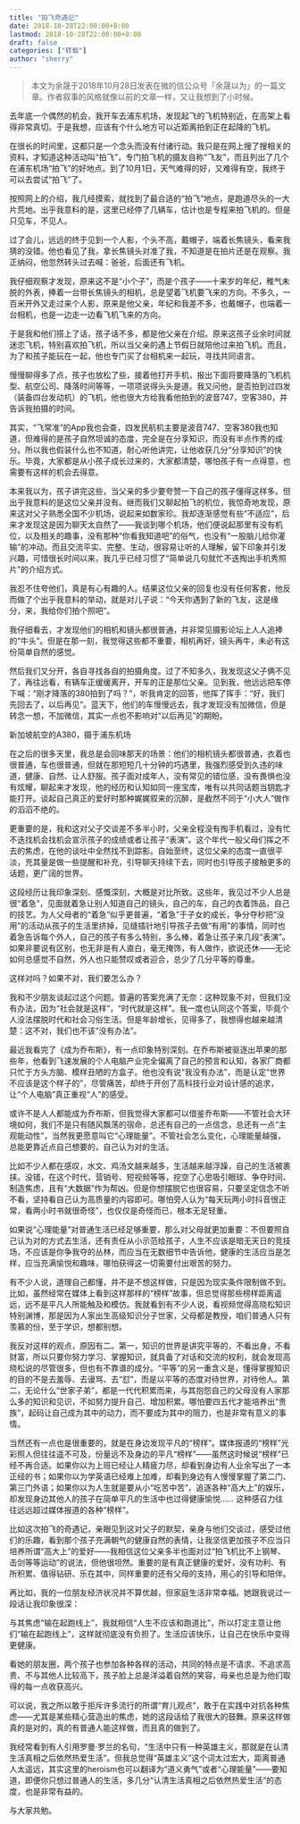 ```yaml
---
title: "拍飞奇遇记" 
date: 2018-10-28T22:00:00+8:00
lastmod: 2018-10-28T22:00:00+8:00
draft: false
categories: ["转载"]
author: "sherry"
---
```

> 本文为余晟于2018年10月28日发表在微的信公众号「余晟以为」的一篇文章。作者叙事的风格就像以前的文章一样，又让我想到了小时候。

去年底一个偶然的机会，我开车去浦东机场，发现起飞的飞机特别近，在高架上看得非常真切。于是我想，应该有个什么地方可以近距离拍到正在起降的飞机。

在很长的时间里，这都只是一个念头而没有付诸行动。我只是在网上搜了搜相关的资料，才知道这种活动叫“拍飞”，专门拍飞机的摄友自称“飞友”，而且列出了几个在浦东机场“拍飞”的好地点。到了10月1日，天气难得的好，又难得有空，我终于可以去尝试“拍飞”了。

<!--more-->

按照网上的介绍，我几经摸索，就找到了最合适的“拍飞”地点，是跑道尽头的一大片荒地。出乎我意料的是，这里已经停了几辆车，估计也是专程来拍飞机的。但是只见车，不见人。

过了会儿，远远的终于见到一个人影，个头不高，戴帽子，端着长焦镜头，看来我猜的没错。他也看见了我，拿长焦镜头对准了我，不知道是在拍片还是在观察。我正纳闷，他忽然转头过去喊：爸爸，后面还有飞机。

我仔细观察才发现，原来这不是“小个子”，而是个孩子——十来岁的年纪，稚气未脱的外表，捧着一台带长焦镜头的相机，总是望着飞机要飞来的方向。不多久，一百米开外又走过来个人影，原来是他父亲，年纪和我差不多，也戴帽子，也端着一台相机，也是一边走一边看飞机飞来的方向。

于是我和他们搭上了话，孩子话不多，都是他父亲在介绍。原来这孩子业余时间就迷恋飞机，特别喜欢拍飞机，所以当父亲的遇上节假日就陪他过来拍飞机。而且，为了和孩子能玩在一起，他也专门买了台相机来一起玩，寻找共同语言。

慢慢聊得多了点，孩子也放松了些，接着他打开手机，报出下面将要降落的飞机机型、航空公司、降落时间等等，一项项说得头头是道。我又问他，是否拍到过四发（装备四台发动机）的飞机，他也很大方给我看他拍到的波音747，空客380，并告诉我拍摄的时间。

其实，“飞常准”的App我也会查，四发民航机主要是波音747、空客380我也知道，但难得的是孩子自然坦诚的态度，完全是在分享知识，而没有半点作秀的成分。所以我也假装什么也不知道，耐心听他讲完，让他收获几分“分享知识”的快乐。毕竟，大家都是从小孩子成长过来的，大家都清楚，哪怕孩子有一点得意，也需要有这样的机会去得意。

本来我以为，孩子讲完这些，当父亲的多少要夸赞一下自己的孩子懂得这样多。但出乎我意料的是这位父亲并没有。继而我们又聊起拍飞的机位，我惊奇地发现，原来这对父子熟悉全国不少机场，说起来如数家珍。我却逐渐感觉有些“不适应”，后来才发现这是因为聊天太自然了——我谈到哪个机场，他们便说起那里有没有机位，以及相关的趣事，没有那种“你看我知道吧”的俗气，也没有“一股脑儿给你灌输”的冲动。而且交流平实、完整、生动，很容易让听的人理解，留下印象并引发兴趣，可惜很长时间以来，我几乎已经习惯了“简单说几句就忙不迭掏出手机秀照片”的介绍方式。

我忍不住夸他们，真是有心有趣的人。结果这位父亲的回复也没有任何客套，他反而做了个出乎我意料的举动，就是对儿子说：“今天你遇到了新的飞友，这是缘分，来，我给你们拍个照吧”。

我仔细看去，才发现他们的相机和镜头都很普通，并非常见摄影论坛上人人追捧的“牛头”。但是在那一刻，我觉得这些都不重要，相机再好，镜头再牛，未必有这份简单自然的感觉。

然后我们又分开，各自寻找各自的拍摄角度。过了不知多久，我发现这父子俩不见了，再往远看，有辆车正缓缓离开，开车的正是那位父亲。见到我，他远远把车停下喊：“刚才降落的380拍到了吗？”，听我肯定的回答，他挥了挥手：“好，我们先回去了，以后再见”。蓝天下，他们的车慢慢远去，我才发现没有加微信，但是转念一想，不加微信，其实一点也不影响对“以后再见”的期盼。

新加坡航空的A380，摄于浦东机场

在之后的很多天里，我总是会回味那天的场景：他们的相机镜头都很普通，衣着也很普通，车也很普通，但就在那短短几十分钟的巧遇里，我强烈感受到久违的味道，健康、自然、让人舒服。孩子面对成年人，没有常见的错位感，没有畏惧也没有炫耀，聊起来才发现，他的经历和认知如同一座宝库，唯有以共同话题当钥匙才能打开。谈起自己真正的爱好时那种娓娓叙来的沉醉，是截然不同于“小大人”做作的滔滔不绝的。

更重要的是，我和这对父子交谈差不多半小时，父亲全程没有掏手机看过，没有忙不迭找机会找机会宣示孩子的成绩或者让孩子“表演”。这个年代一般父母们挥之不去的焦虑，在他的谈吐中全然找不到踪影。自始至终，这位父亲的态度一直很平淡，充其量是做一些提醒和补充，引导聊天持续下去，同时也引导孩子接触更多的话题，更广阔的世界。

这段经历让我印象深刻、感慨深刻，大概是对比所致。这些年，我见过不少人总是很“着急”，见面就着急让别人知道自己的镜头，自己的车，自己的衣着饰品，自己的技艺。为人父母者的“着急”似乎更普遍，“着急”于子女的成长，争分夺秒把“没用”的活动从孩子的生活里挤掉，见缝插针地引导孩子去做“有用”的事情，同时也着急告诉每个外人，自己的孩子有多么特别，多么棒，着急让孩子来几段“表演”。如果非要说有区别，也无非是有人直白，毫无掩饰，有人做作，欲说还休——无论如何总感觉不自然，外人也只能赞叹或者迎合，总少了几分平等的尊重。

这样对吗？如果不对，我们要怎么办？

我和不少朋友谈起过这个问题。普遍的答案充满了无奈：这种现象不对，但我们没有办法，因为“社会就是这样”，“时代就是这样”。我一度也认同这个答案，毕竟个人没法摆脱时代和社会习俗生活。但是年龄增长，见得多了，我想得也越来越清楚：这不对，我们也不该“没有办法”。

最近我看完了《成为乔布斯》，有一点印象特别深刻。在乔布斯被驱逐出苹果的那些年，他看到飞速发展的个人电脑产业完全偏离了自己的预言和认知，各家厂商都只忙于方头方脑、模样丑陋的方盒子。他也没有说“我没有办法”，而是认定“世界不应该是这个样子的”，尽管痛苦，却终于开创了高科技行业对设计感的追求，让“个人电脑”真正重视“人”的感受。

或许不是人人都能成为乔布斯，但我觉得大家都可以借鉴乔布斯——不管社会大环境如何，我们不是只有随风飘荡的宿命，总还有自己的一点信念，总还有一点“主观能动性”，当然我更愿意叫它“心理能量”。不管社会怎么变化，心理能量越强，总能更靠近点自己想要的，自己认为对的生活。

比如不少人都在感叹，水文、鸡汤文越来越多，生活越来越浮躁，自己的生活被裹挟。没错，在这个时代，营销号、短视频等等，挖空了心思吸引眼球、争夺时间、制造焦虑，且有“大数据”作为帮凶。但是你想摆脱它也很容易，只要坚定信念不听不看，坚持看自己认为高质量的内容即可。哪怕旁人认为“每天玩两小时抖音很正常，看两小时书就很奇怪”，也仅仅是奇怪而已，根本无足轻重。

如果说“心理能量”对普通生活已经足够重要，那么对父母就更加重要：不但要照自己认为对的方式去生活，还有责任从小示范给孩子，人生不应该是暗无天日的竞技场，不应该是你争我夺的丛林，而应当在无数细节中告诉他，健康的生活应当是怎样，应当充满愉悦和趣味，哪怕获得这一切需要付出艰苦的努力。

有不少人说，道理自己都懂，并不是不想这样做，只是因为现实条件限制做不到。比如，虽然经常在媒体上看到这样那样的“榜样”故事，但总觉得那些榜样距离遥远，远不是平凡人所能触及和模仿。我就看到有不少人说，看视频觉得高晓松知识特别渊博，那是因为人家出生高级知识分子世家，父母都是教授，咱们普通人只有羡慕的份，至于学识，想都别想。

我反对这样的观点，原因有二。第一，知识的世界是讲究平等的，不看出身，不看财富，所以只要你努力学习、掌握知识，就具备了对话和交流的权利，就会发现高晓松说的尽管很多，但也有不靠谱的成分。“平等”的另一重含义是，懂得掌握知识的目的不是去羞辱、去谩骂、去“怼”，而是以平等的态度对待世界，对待他人。第二，无论什么“世家子弟”，都是一代代积累而来，与其抱怨自己的父母没有人家那么多的知识和见识，不如努力提升自己、增加积累。哪怕要四五代才能培养出“贵族”，起码让自己成为其中的动力，而不要成为其中的阻力，也是非常有意义的事情。

当然还有一点也是很重要的，就是在身边发现平凡的“榜样”。媒体报道的“榜样”光彩照人但往往遥不可及，份量远不及身边的平凡“榜样”——虽然这时候说“榜样”已经不再合适。如果你以为上班已经让人精疲力尽，却看到身边有人业余写出了一本正经的书；如果你以为学英语已经难上加难，却看到身边有人慢慢掌握了第二门、第三门外语；如果你以为人生就是要从小“吃苦中苦”，追逐各种“高大上”的娱乐，却发现身边其他人的孩子在简单平凡的生活中也过得健康愉悦…… 这种感召力往往远远超过媒体报道的各种“榜样”。

比如这次拍飞的奇遇记，亲眼见到这对父子的默契，亲身与他们交谈过，感受过他们的乐趣，看到那个孩子充满朝气的健康自然的表情，让我坚信更加孩子不应当只培养所谓“高大上”的爱好——我相信这位父亲多半也面对过“拍飞机比不上钢琴、击剑等等运动”的说法，但他很坦然。重要的是有真正健康的爱好，没有功利、有所积累、值得钻研、乐在其中，同样重要的还有父母的支持，用心的引导和陪伴。

再比如，我的一位朋友经济状况并不算优越，但家庭生活非常幸福。她跟我说过一段话让我印象很深：

与其焦虑“输在起跑线上”，我就相信“人生不应该和跑道比”，所以打定主意让他们“输在起跑线上”，这样就彻底没有负担了。生活应该快乐，让自己在快乐中变得更健康。

看她的朋友圈，两个孩子也参加各种各样的活动，共同的特点是不请求、不追求高贵、不与其他人比较高下，孩子脸上总是洋溢着自然的笑容，母亲也总是为他们取得的每一点收获高兴。

可以说，我之所以敢于拒斥许多流行的所谓“育儿观点”，敢于在实践中对抗各种焦虑——尤其是某些精心营造出的焦虑，她的这段话给了我很大的鼓舞。原来这样做真的是对的，真的有普通人能这样做，而且真的做到了。

我经常看到有人引用罗曼·罗兰的名句，“生活中只有一种英雄主义，那就是在认清生活真相之后依然热爱生活”。但我总觉得“英雄主义”这个词太过宏大，距离普通人太遥远，其实这里的heroism也可以翻译为“道义勇气”或者“心理能量”——要知道，即便你只想过普通人的生活，多几分“认清生活真相之后依然热爱生活”的态度，也是非常有益的。

与大家共勉。